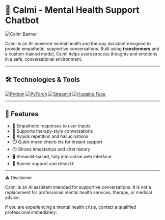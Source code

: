 # 🤗 Calmi - Mental Health Support Chatbot

![Calmi Banner](assets/calmi_banner.png)

Calmi is an AI-powered mental health and therapy assistant designed to provide empathetic, supportive conversations. Built using **transformers** and a custom-trained model, Calmi helps users process thoughts and emotions in a safe, conversational environment.

---

## 🛠️ Technologies & Tools

[![Python](https://img.shields.io/badge/Python-3776AB?style=for-the-badge&logo=python&logoColor=white)](https://www.python.org/) 
[![PyTorch](https://img.shields.io/badge/PyTorch-EE4C2C?style=for-the-badge&logo=pytorch&logoColor=white)](https://pytorch.org/) 
[![Streamlit](https://img.shields.io/badge/Streamlit-FF4B4B?style=for-the-badge&logo=streamlit&logoColor=white)](https://streamlit.io/) 
[![Hugging Face](https://img.shields.io/badge/Hugging%20Face-FDA60C?style=for-the-badge&logo=huggingface&logoColor=white)](https://huggingface.co/)

---

## 🚀 Features

- 💬 Empathetic responses to user inputs  
- 🧠 Supports therapy-style conversations  
- 🔄 Avoids repetition and hallucinations  
- ⏱️ Quick mood check-ins for instant support  
- 🕒 Shows timestamps and chat history  
- 🖥️ Streamlit-based, fully interactive web interface  
- 🎨 Banner support and clean UI

---

⚠️ Disclaimer

Calmi is an AI assistant intended for supportive conversations. It is not a replacement for professional mental health services, therapy, or medical advice.

If you are experiencing a mental health crisis, contact a qualified professional immediately:
